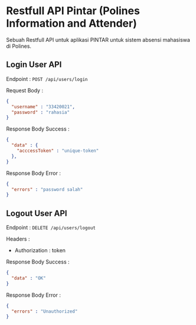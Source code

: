 # Restfull API Pintar (Polines Information and Attender)

Sebuah Restfull API untuk aplikasi PINTAR untuk sistem absensi mahasiswa di Polines.

## Login User API

Endpoint : ```POST /api/users/login```

Request Body :

```json
{
  "username" : "33420021",
  "password" : "rahasia"
}
```

Response Body Success :

```json
{
  "data" : {
    "acccessToken" : "unique-token"
  },
}
```

Response Body Error :

```json
{
  "errors" : "password salah"
}
```

## Logout User API

Endpoint : ```DELETE /api/users/logout```

Headers :

- Authorization : token

Response Body Success :

```json
{
  "data" : "OK"
}
```

Response Body Error :

```json
{
  "errors" : "Unauthorized"
}
```
